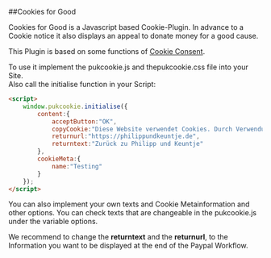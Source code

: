 ##Cookies for Good

Cookies for Good is a Javascript based Cookie-Plugin. In advance to a Cookie notice it also displays an appeal to donate money for a good cause.

This Plugin is based on some functions of [Cookie Consent](https://cookieconsent.insites.com).

To use it implement the pukcookie.js and thepukcookie.css file into your Site.<br>Also call the initialise function in your Script:
```html
<script>
    window.pukcookie.initialise({
        content:{
            acceptButton:"OK",
            copyCookie:"Diese Website verwendet Cookies. Durch Verwendung dieser Website ohne die Cookie-Einstellungen Ihres Browsers zu ändern stimmen sie der Verwendung der Cookies zu. Weitere Informationen finden Sie in unseren ",
            returnurl:"https://philippundkeuntje.de",
            returntext:"Zurück zu Philipp und Keuntje"
        },
        cookieMeta:{
            name:"Testing"
        }
    });
</script>
```

You can also implement your own texts and Cookie Metainformation and other options.
You can check texts that are changeable in the pukcookie.js under the variable options.

We recommend to change the **returntext** and the **returnurl**, to the Information you want to be displayed at the end of the Paypal Workflow. 

